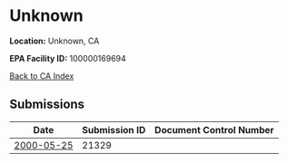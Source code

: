 # Unknown

**Location:** Unknown, CA

**EPA Facility ID:** 100000169694

[Back to CA Index](../../index.md)

## Submissions

| Date | Submission ID | Document Control Number |
|------|--------------|-------------------------|
| [2000-05-25](submissions/21329.md) | 21329 |  |
